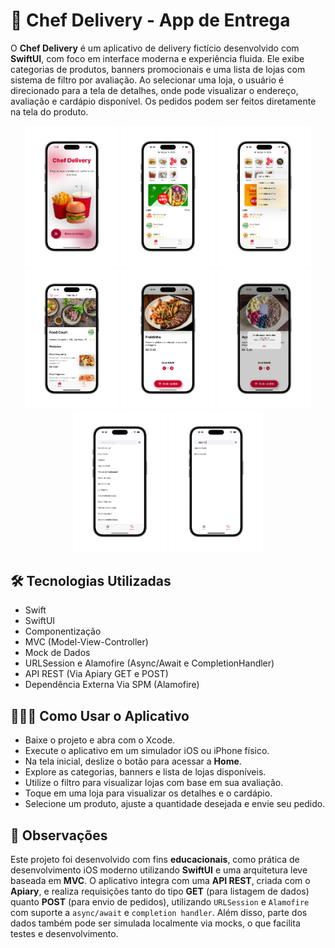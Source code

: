 # 📱 Chef Delivery - App de Entrega

O **Chef Delivery** é um aplicativo de delivery fictício desenvolvido com **SwiftUI**, com foco em interface moderna e experiência fluida. Ele exibe categorias de produtos, banners promocionais e uma lista de lojas com sistema de filtro por avaliação. Ao selecionar uma loja, o usuário é direcionado para a tela de detalhes, onde pode visualizar o endereço, avaliação e cardápio disponível. Os pedidos podem ser feitos diretamente na tela do produto.

<p align="center">
  <img src="Assets/Tela_Login.png" width="150"/>
  <img src="Assets/Tela_Home.png" width="150"/>
  <img src="Assets/Tela_Home_Filtro.png" width="150"/>
  <img src="Assets/Tela_Loja.png" width="150"/>
  <img src="Assets/Tela_Produto.png" width="150"/>
  <img src="Assets/Tela_Pedido.png" width="150"/>
  <img src="Assets/Tela_Busca.png" width="150"/>
  <img src="Assets/Tela_Buscando.png" width="150"/>
</p>

## 🛠 Tecnologias Utilizadas

- Swift  
- SwiftUI  
- Componentização
- MVC (Model-View-Controller) 
- Mock de Dados
- URLSession e Alamofire (Async/Await e CompletionHandler)
- API REST (Via Apiary GET e POST)
- Dependência Externa Via SPM (Alamofire)

## 👨🏻‍💻 Como Usar o Aplicativo

- Baixe o projeto e abra com o Xcode.
- Execute o aplicativo em um simulador iOS ou iPhone físico.
- Na tela inicial, deslize o botão para acessar a **Home**.
- Explore as categorias, banners e lista de lojas disponíveis.
- Utilize o filtro para visualizar lojas com base em sua avaliação.
- Toque em uma loja para visualizar os detalhes e o cardápio.
- Selecione um produto, ajuste a quantidade desejada e envie seu pedido.

## 📌 Observações

Este projeto foi desenvolvido com fins **educacionais**, como prática de desenvolvimento iOS moderno utilizando **SwiftUI** e uma arquitetura leve baseada em **MVC**. O aplicativo integra com uma **API REST**, criada com o **Apiary**, e realiza requisições tanto do tipo **GET** (para listagem de dados) quanto **POST** (para envio de pedidos), utilizando `URLSession` e `Alamofire` com suporte a `async/await` e `completion handler`. Além disso, parte dos dados também pode ser simulada localmente via mocks, o que facilita testes e desenvolvimento.
